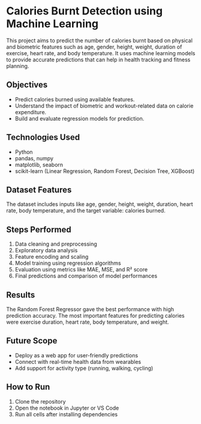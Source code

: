 # Calories Burnt Detection using Machine Learning

This project aims to predict the number of calories burnt based on physical and biometric features such as age, gender, height, weight, duration of exercise, heart rate, and body temperature. It uses machine learning models to provide accurate predictions that can help in health tracking and fitness planning.

## Objectives

- Predict calories burned using available features.
- Understand the impact of biometric and workout-related data on calorie expenditure.
- Build and evaluate regression models for prediction.

## Technologies Used

- Python
- pandas, numpy
- matplotlib, seaborn
- scikit-learn (Linear Regression, Random Forest, Decision Tree, XGBoost)

## Dataset Features

The dataset includes inputs like age, gender, height, weight, duration, heart rate, body temperature, and the target variable: calories burned.

## Steps Performed

1. Data cleaning and preprocessing
2. Exploratory data analysis
3. Feature encoding and scaling
4. Model training using regression algorithms
5. Evaluation using metrics like MAE, MSE, and R² score
6. Final predictions and comparison of model performances

## Results

The Random Forest Regressor gave the best performance with high prediction accuracy. The most important features for predicting calories were exercise duration, heart rate, body temperature, and weight.

## Future Scope

- Deploy as a web app for user-friendly predictions
- Connect with real-time health data from wearables
- Add support for activity type (running, walking, cycling)

## How to Run

1. Clone the repository
2. Open the notebook in Jupyter or VS Code
3. Run all cells after installing dependencies
